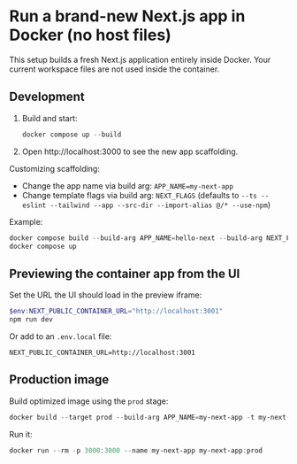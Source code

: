 # Run a brand-new Next.js app in Docker (no host files)

This setup builds a fresh Next.js application entirely inside Docker. Your current workspace files are not used inside the container.

## Development

1. Build and start:

   ```powershell
   docker compose up --build
   ```

2. Open http://localhost:3000 to see the new app scaffolding.

Customizing scaffolding:

- Change the app name via build arg: `APP_NAME=my-next-app`
- Change template flags via build arg: `NEXT_FLAGS` (defaults to `--ts --eslint --tailwind --app --src-dir --import-alias @/* --use-npm`)

Example:

```powershell
docker compose build --build-arg APP_NAME=hello-next --build-arg NEXT_FLAGS="--ts --eslint --app --src-dir --use-npm"
docker compose up
```

## Previewing the container app from the UI

Set the URL the UI should load in the preview iframe:

```powershell
$env:NEXT_PUBLIC_CONTAINER_URL="http://localhost:3001"
npm run dev
```

Or add to an `.env.local` file:

```
NEXT_PUBLIC_CONTAINER_URL=http://localhost:3001
```

## Production image

Build optimized image using the `prod` stage:

```powershell
docker build --target prod --build-arg APP_NAME=my-next-app -t my-next-app:prod .
```

Run it:

```powershell
docker run --rm -p 3000:3000 --name my-next-app my-next-app:prod
```
